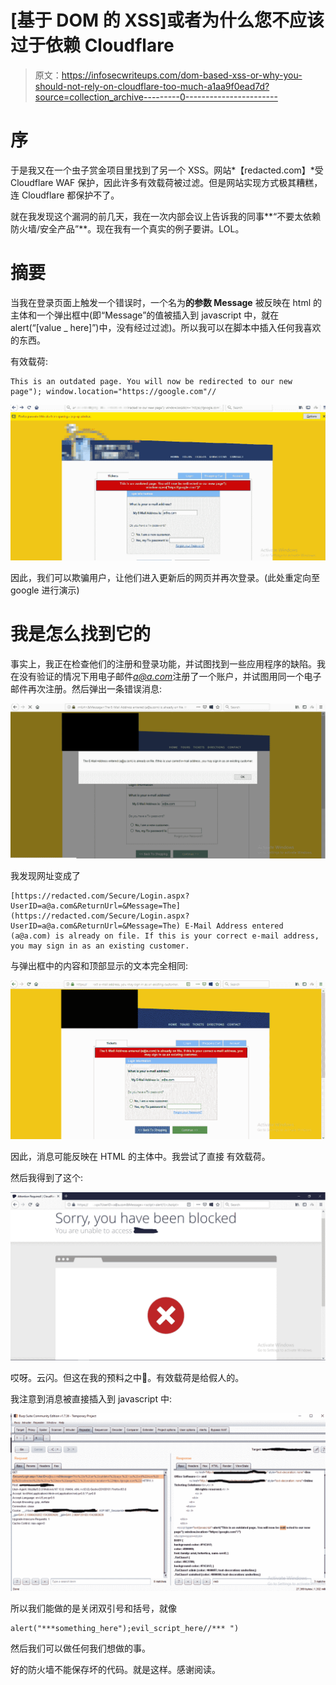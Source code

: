 # [基于 DOM 的 XSS]或者为什么您不应该过于依赖 Cloudflare

> 原文：<https://infosecwriteups.com/dom-based-xss-or-why-you-should-not-rely-on-cloudflare-too-much-a1aa9f0ead7d?source=collection_archive---------0----------------------->

# 序

于是我又在一个虫子赏金项目里找到了另一个 XSS。网站*【redacted.com】*受 Cloudflare WAF 保护，因此许多有效载荷被过滤。但是网站实现方式极其糟糕，连 Cloudflare 都保护不了。

就在我发现这个漏洞的前几天，我在一次内部会议上告诉我的同事**“不要太依赖防火墙/安全产品”**。现在我有一个真实的例子要讲。LOL。

# 摘要

当我在登录页面上触发一个错误时，一个名为**的参数 Message** 被反映在 html 的主体和一个弹出框中(即“Message”的值被插入到 javascript 中，就在 alert(“[value _ here]”)中，没有经过过滤)。所以我可以在脚本中插入任何我喜欢的东西。

有效载荷:

```
This is an outdated page. You will now be redirected to our new page"); window.location="https://google.com"//
```

![](img/fb15a0f65a80dad4b040cbe0d86f9c6f.png)

因此，我们可以欺骗用户，让他们进入更新后的网页并再次登录。(此处重定向至 google 进行演示)

# 我是怎么找到它的

事实上，我正在检查他们的注册和登录功能，并试图找到一些应用程序的缺陷。我在没有验证的情况下用电子邮件*a@a.com*注册了一个账户，并试图用同一个电子邮件再次注册。然后弹出一条错误消息:

![](img/a34a8db5264387c3989b0b9f0c718d03.png)

我发现网址变成了

```
[https://redacted.com/Secure/Login.aspx?UserID=a@a.com&ReturnUrl=&Message=The](https://redacted.com/Secure/Login.aspx?UserID=a@a.com&ReturnUrl=&Message=The) E-Mail Address entered (a@a.com) is already on file. If this is your correct e-mail address, you may sign in as an existing customer.
```

与弹出框中的内容和顶部显示的文本完全相同:

![](img/a57f124fc2e42122d1c2e4a2dfc6a73f.png)

因此，消息可能反映在 HTML 的主体中。我尝试了直接 有效载荷。

然后我得到了这个:

![](img/12adc2ebb41ef038574806f3aa8a4c49.png)

哎呀。云闪。但这在我的预料之中🙂。有效载荷是给假人的。

我注意到消息被直接插入到 javascript 中:

![](img/abef24c09f94beb2d5900c68283686ff.png)

所以我们能做的是关闭双引号和括号，就像

```
alert("***something_here");evil_script_here//*** ")
```

然后我们可以做任何我们想做的事。

好的防火墙不能保存坏的代码。就是这样。感谢阅读。